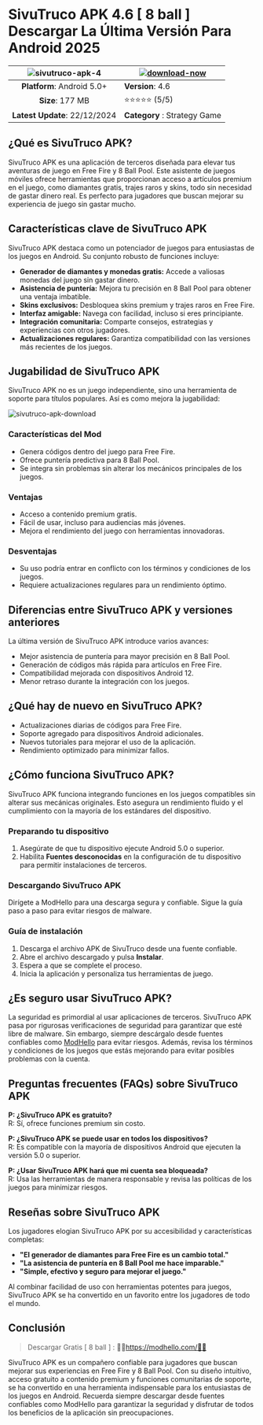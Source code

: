 # SivuTruco APK 4.6 [ 8 ball ] Descargar La Última Versión Para Android 2025

|![sivutruco-apk-4](https://github.com/user-attachments/assets/e3e19aa6-24ca-4219-b847-da9696a48636)| [![download-now](https://github.com/user-attachments/assets/22657e67-9d2d-46af-a41a-5d365d2ddc1f)](https://modhello.com/)  |
|:-------------------------------------------------:|-----------------------|
| **Platform**: Android 5.0+                      | **Version**: 4.6    |
| **Size**: 177 MB                               | ⭐️⭐️⭐️⭐️⭐️ (5/5) |
| **Latest Update**: 22/12/2024                     | **Category** : Strategy Game |

## ¿Qué es SivuTruco APK?
SivuTruco APK es una aplicación de terceros diseñada para elevar tus aventuras de juego en Free Fire y 8 Ball Pool. Este asistente de juegos móviles ofrece herramientas que proporcionan acceso a artículos premium en el juego, como diamantes gratis, trajes raros y skins, todo sin necesidad de gastar dinero real. Es perfecto para jugadores que buscan mejorar su experiencia de juego sin gastar mucho.

## Características clave de SivuTruco APK
SivuTruco APK destaca como un potenciador de juegos para entusiastas de los juegos en Android. Su conjunto robusto de funciones incluye:

- **Generador de diamantes y monedas gratis:** Accede a valiosas monedas del juego sin gastar dinero.
- **Asistencia de puntería:** Mejora tu precisión en 8 Ball Pool para obtener una ventaja imbatible.
- **Skins exclusivos:** Desbloquea skins premium y trajes raros en Free Fire.
- **Interfaz amigable:** Navega con facilidad, incluso si eres principiante.
- **Integración comunitaria:** Comparte consejos, estrategias y experiencias con otros jugadores.
- **Actualizaciones regulares:** Garantiza compatibilidad con las versiones más recientes de los juegos.

## Jugabilidad de SivuTruco APK
SivuTruco APK no es un juego independiente, sino una herramienta de soporte para títulos populares. Así es como mejora la jugabilidad:

![sivutruco-apk-download](https://github.com/user-attachments/assets/7bfaa8bc-b245-498c-b127-046468809881)


### Características del Mod
- Genera códigos dentro del juego para Free Fire.
- Ofrece puntería predictiva para 8 Ball Pool.
- Se integra sin problemas sin alterar los mecánicos principales de los juegos.

### Ventajas
- Acceso a contenido premium gratis.
- Fácil de usar, incluso para audiencias más jóvenes.
- Mejora el rendimiento del juego con herramientas innovadoras.

### Desventajas
- Su uso podría entrar en conflicto con los términos y condiciones de los juegos.
- Requiere actualizaciones regulares para un rendimiento óptimo.

## Diferencias entre SivuTruco APK y versiones anteriores
La última versión de SivuTruco APK introduce varios avances:

- Mejor asistencia de puntería para mayor precisión en 8 Ball Pool.
- Generación de códigos más rápida para artículos en Free Fire.
- Compatibilidad mejorada con dispositivos Android 12.
- Menor retraso durante la integración con los juegos.

## ¿Qué hay de nuevo en SivuTruco APK?

- Actualizaciones diarias de códigos para Free Fire.
- Soporte agregado para dispositivos Android adicionales.
- Nuevos tutoriales para mejorar el uso de la aplicación.
- Rendimiento optimizado para minimizar fallos.

## ¿Cómo funciona SivuTruco APK?
SivuTruco APK funciona integrando funciones en los juegos compatibles sin alterar sus mecánicas originales. Esto asegura un rendimiento fluido y el cumplimiento con la mayoría de los estándares del dispositivo.

### Preparando tu dispositivo

1. Asegúrate de que tu dispositivo ejecute Android 5.0 o superior.
2. Habilita **Fuentes desconocidas** en la configuración de tu dispositivo para permitir instalaciones de terceros.

### Descargando SivuTruco APK
Dirígete a ModHello para una descarga segura y confiable. Sigue la guía paso a paso para evitar riesgos de malware.

### Guía de instalación

1. Descarga el archivo APK de SivuTruco desde una fuente confiable.
2. Abre el archivo descargado y pulsa **Instalar**.
3. Espera a que se complete el proceso.
4. Inicia la aplicación y personaliza tus herramientas de juego.

## ¿Es seguro usar SivuTruco APK?
La seguridad es primordial al usar aplicaciones de terceros. SivuTruco APK pasa por rigurosas verificaciones de seguridad para garantizar que esté libre de malware. Sin embargo, siempre descárgalo desde fuentes confiables como [ModHello](https://www.modhello.com) para evitar riesgos. Además, revisa los términos y condiciones de los juegos que estás mejorando para evitar posibles problemas con la cuenta.

## Preguntas frecuentes (FAQs) sobre SivuTruco APK

**P: ¿SivuTruco APK es gratuito?**  
R: Sí, ofrece funciones premium sin costo.

**P: ¿SivuTruco APK se puede usar en todos los dispositivos?**  
R: Es compatible con la mayoría de dispositivos Android que ejecuten la versión 5.0 o superior.

**P: ¿Usar SivuTruco APK hará que mi cuenta sea bloqueada?**  
R: Usa las herramientas de manera responsable y revisa las políticas de los juegos para minimizar riesgos.

## Reseñas sobre SivuTruco APK
Los jugadores elogian SivuTruco APK por su accesibilidad y características completas:

- **"El generador de diamantes para Free Fire es un cambio total."**
- **"La asistencia de puntería en 8 Ball Pool me hace imparable."**
- **"Simple, efectivo y seguro para mejorar el juego."**

Al combinar facilidad de uso con herramientas potentes para juegos, SivuTruco APK se ha convertido en un favorito entre los jugadores de todo el mundo.

## Conclusión
>Descargar Gratis [ 8 ball ] : 🎱🎱https://modhello.com/🎱🎱

SivuTruco APK es un compañero confiable para jugadores que buscan mejorar sus experiencias en Free Fire y 8 Ball Pool. Con su diseño intuitivo, acceso gratuito a contenido premium y funciones comunitarias de soporte, se ha convertido en una herramienta indispensable para los entusiastas de los juegos en Android. Recuerda siempre descargar desde fuentes confiables como ModHello para garantizar la seguridad y disfrutar de todos los beneficios de la aplicación sin preocupaciones.

